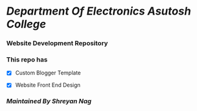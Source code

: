 # _Department Of Electronics Asutosh College_
### Website Development Repository
### This repo has
- [x] Custom Blogger Template

- [x] Website Front End Design

### *Maintained By Shreyan Nag*